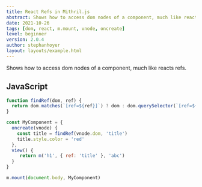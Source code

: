 ```yaml
---
title: React Refs in Mithril.js
abstract: Shows how to access dom nodes of a component, much like reacts refs.
date: 2021-10-26
tags: [dom, react, m.mount, vnode, oncreate]
level: beginner
version: 2.0.4
author: stephanhoyer
layout: layouts/example.html
---
```


Shows how to access dom nodes of a component, much like reacts refs.

## JavaScript

~~~js
function findRef(dom, ref) {
  return dom.matches(`[ref=${ref}]`) ? dom : dom.querySelector(`[ref=${ref}]`)
}

const MyComponent = {
  oncreate(vnode) {
    const title = findRef(vnode.dom, 'title')
    title.style.color = 'red'
  },
  view() {
     return m('h1', { ref: 'title' }, 'abc')
  }
}

m.mount(document.body, MyComponent)
~~~
